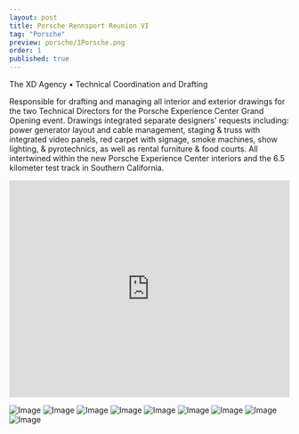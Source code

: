 ```yaml
---
layout: post
title: Porsche Rennsport Reunion VI
tag: "Porsche"
preview: porsche/1Porsche.png
order: 1
published: true
---
```

The XD Agency • Technical Coordination and Drafting

Responsible for drafting and managing all interior and exterior drawings for the two Technical Directors for the Porsche Experience Center Grand Opening event.  Drawings integrated separate designers' requests including: power generator layout and cable management, staging & truss with integrated video panels, red carpet with signage, smoke machines, show lighting, & pyrotechnics, as well as rental furniture & food courts. All intertwined within the new Porsche Experience Center interiors and the 6.5 kilometer test track in Southern California.

<div class="video-container"><iframe src="https://www.youtube.com/watch?v=EyKTwrCPwDc" allowfullscreen="" frameborder="0" width="100%" height="390"></iframe></div>

![Image](1Porsche.png)
![Image](2Porsche.png)
![Image](3Porsche.png)
![Image](4Porsche.png)
![Image](5Porsche.png)
![Image](6Porsche.png)
![Image](7Porsche.png)
![Image](8Porsche.png)
![Image](9Porsche.png)
